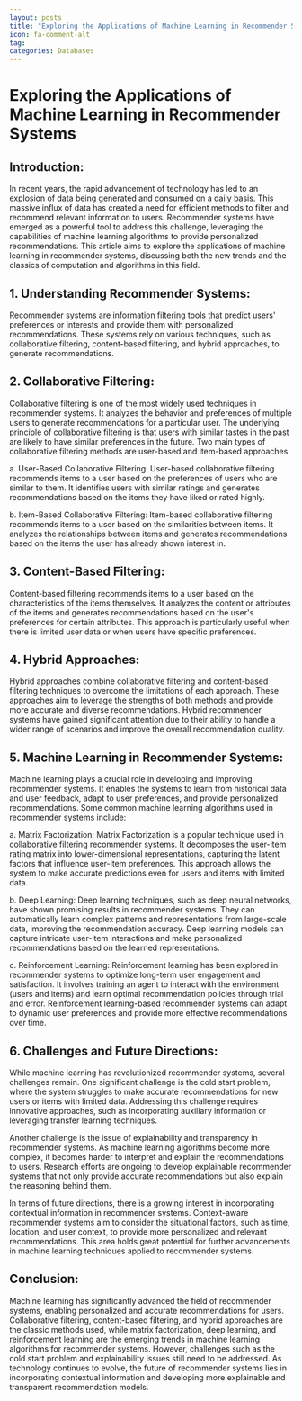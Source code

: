```yaml
---
layout: posts
title: "Exploring the Applications of Machine Learning in Recommender Systems"
icon: fa-comment-alt
tag:      
categories: Databases
---
```



# Exploring the Applications of Machine Learning in Recommender Systems

## Introduction:
In recent years, the rapid advancement of technology has led to an explosion of data being generated and consumed on a daily basis. This massive influx of data has created a need for efficient methods to filter and recommend relevant information to users. Recommender systems have emerged as a powerful tool to address this challenge, leveraging the capabilities of machine learning algorithms to provide personalized recommendations. This article aims to explore the applications of machine learning in recommender systems, discussing both the new trends and the classics of computation and algorithms in this field.

## 1. Understanding Recommender Systems:
Recommender systems are information filtering tools that predict users' preferences or interests and provide them with personalized recommendations. These systems rely on various techniques, such as collaborative filtering, content-based filtering, and hybrid approaches, to generate recommendations.

## 2. Collaborative Filtering:
Collaborative filtering is one of the most widely used techniques in recommender systems. It analyzes the behavior and preferences of multiple users to generate recommendations for a particular user. The underlying principle of collaborative filtering is that users with similar tastes in the past are likely to have similar preferences in the future. Two main types of collaborative filtering methods are user-based and item-based approaches.

   a. User-Based Collaborative Filtering:
   User-based collaborative filtering recommends items to a user based on the preferences of users who are similar to them. It identifies users with similar ratings and generates recommendations based on the items they have liked or rated highly.

   b. Item-Based Collaborative Filtering:
   Item-based collaborative filtering recommends items to a user based on the similarities between items. It analyzes the relationships between items and generates recommendations based on the items the user has already shown interest in.

## 3. Content-Based Filtering:
Content-based filtering recommends items to a user based on the characteristics of the items themselves. It analyzes the content or attributes of the items and generates recommendations based on the user's preferences for certain attributes. This approach is particularly useful when there is limited user data or when users have specific preferences.

## 4. Hybrid Approaches:
Hybrid approaches combine collaborative filtering and content-based filtering techniques to overcome the limitations of each approach. These approaches aim to leverage the strengths of both methods and provide more accurate and diverse recommendations. Hybrid recommender systems have gained significant attention due to their ability to handle a wider range of scenarios and improve the overall recommendation quality.

## 5. Machine Learning in Recommender Systems:
Machine learning plays a crucial role in developing and improving recommender systems. It enables the systems to learn from historical data and user feedback, adapt to user preferences, and provide personalized recommendations. Some common machine learning algorithms used in recommender systems include:

   a. Matrix Factorization:
   Matrix Factorization is a popular technique used in collaborative filtering recommender systems. It decomposes the user-item rating matrix into lower-dimensional representations, capturing the latent factors that influence user-item preferences. This approach allows the system to make accurate predictions even for users and items with limited data.

   b. Deep Learning:
   Deep learning techniques, such as deep neural networks, have shown promising results in recommender systems. They can automatically learn complex patterns and representations from large-scale data, improving the recommendation accuracy. Deep learning models can capture intricate user-item interactions and make personalized recommendations based on the learned representations.

   c. Reinforcement Learning:
   Reinforcement learning has been explored in recommender systems to optimize long-term user engagement and satisfaction. It involves training an agent to interact with the environment (users and items) and learn optimal recommendation policies through trial and error. Reinforcement learning-based recommender systems can adapt to dynamic user preferences and provide more effective recommendations over time.

## 6. Challenges and Future Directions:
While machine learning has revolutionized recommender systems, several challenges remain. One significant challenge is the cold start problem, where the system struggles to make accurate recommendations for new users or items with limited data. Addressing this challenge requires innovative approaches, such as incorporating auxiliary information or leveraging transfer learning techniques.

Another challenge is the issue of explainability and transparency in recommender systems. As machine learning algorithms become more complex, it becomes harder to interpret and explain the recommendations to users. Research efforts are ongoing to develop explainable recommender systems that not only provide accurate recommendations but also explain the reasoning behind them.

In terms of future directions, there is a growing interest in incorporating contextual information in recommender systems. Context-aware recommender systems aim to consider the situational factors, such as time, location, and user context, to provide more personalized and relevant recommendations. This area holds great potential for further advancements in machine learning techniques applied to recommender systems.

## Conclusion:
Machine learning has significantly advanced the field of recommender systems, enabling personalized and accurate recommendations for users. Collaborative filtering, content-based filtering, and hybrid approaches are the classic methods used, while matrix factorization, deep learning, and reinforcement learning are the emerging trends in machine learning algorithms for recommender systems. However, challenges such as the cold start problem and explainability issues still need to be addressed. As technology continues to evolve, the future of recommender systems lies in incorporating contextual information and developing more explainable and transparent recommendation models.